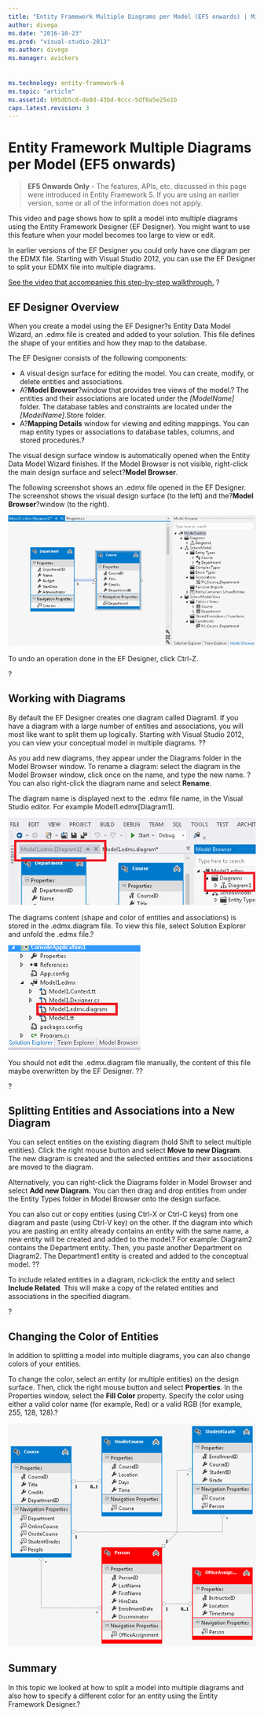 ```yaml
---
title: "Entity Framework Multiple Diagrams per Model (EF5 onwards) | Microsoft Docs"
author: divega
ms.date: "2016-10-23"
ms.prod: "visual-studio-2013"
ms.author: divega
ms.manager: avickers
 

ms.technology: entity-framework-6
ms.topic: "article"
ms.assetid: b95db5c8-de8d-43bd-9ccc-5df6a5e25e1b
caps.latest.revision: 3
---
```

# Entity Framework Multiple Diagrams per Model (EF5 onwards)
> **EF5 Onwards Only** - The features, APIs, etc. discussed in this page were introduced in Entity Framework 5. If you are using an earlier version, some or all of the information does not apply.

This video and page shows how to split a model into multiple diagrams using the Entity Framework Designer (EF Designer). You might want to use this feature when your model becomes too large to view or edit.

In earlier versions of the EF Designer you could only have one diagram per the EDMX file. Starting with Visual Studio 2012, you can use the EF Designer to split your EDMX file into multiple diagrams.

[See the video that accompanies this step-by-step walkthrough.](../ef6/entity-framework-multiple-diagrams-per-model-ef5-onwards-video.md)
?

## EF Designer Overview

When you create a model using the EF Designer?s Entity Data Model Wizard, an .edmx file is created and added to your solution. This file defines the shape of your entities and how they map to the database.

The EF Designer consists of the following components:

-   A visual design surface for editing the model. You can create, modify, or delete entities and associations.
-   A?**Model Browser**?window that provides tree views of the model.? The entities and their associations are located under the *\[ModelName\]* folder. The database tables and constraints are located under the *\[ModelName\]*.Store folder.
-   A?**Mapping Details** window for viewing and editing mappings. You can map entity types or associations to database tables, columns, and stored procedures.?

The visual design surface window is automatically opened when the Entity Data Model Wizard finishes. If the Model Browser is not visible, right-click the main design surface and select?**Model Browser**.

The following screenshot shows an .edmx file opened in the EF Designer. The screenshot shows the visual design surface (to the left) and the?**Model Browser**?window (to the right).

![EFDesigner2](../ef6/media/efdesigner2.png)

To undo an operation done in the EF Designer, click Ctrl-Z.

?

## Working with Diagrams

By default the EF Designer creates one diagram called Diagram1. If you have a diagram with a large number of entities and associations, you will most like want to split them up logically. Starting with Visual Studio 2012, you can view your conceptual model in multiple diagrams. ??

As you add new diagrams, they appear under the Diagrams folder in the Model Browser window. To rename a diagram: select the diagram in the Model Browser window, click once on the name, and type the new name. ?You can also right-click the diagram name and select **Rename**.

The diagram name is displayed next to the .edmx file name, in the Visual Studio editor. For example Model1.edmx\[Diagram1\].

![DiagramName](../ef6/media/diagramname.png)

The diagrams content (shape and color of entities and associations) is stored in the .edmx.diagram file. To view this file, select Solution Explorer and unfold the .edmx file.?

![DiagramFiles](../ef6/media/diagramfiles.png)

You should not edit the .edmx.diagram file manually, the content of this file maybe overwritten by the EF Designer. ??

?

## Splitting Entities and Associations into a New Diagram

You can select entities on the existing diagram (hold Shift to select multiple entities). Click the right mouse button and select **Move to new Diagram**. The new diagram is created and the selected entities and their associations are moved to the diagram.

Alternatively, you can right-click the Diagrams folder in Model Browser and select **Add new Diagram.** You can then drag and drop entities from under the Entity Types folder in Model Browser onto the design surface.

You can also cut or copy entities (using Ctrl-X or Ctrl-C keys) from one diagram and paste (using Ctrl-V key) on the other. If the diagram into which you are pasting an entity already contains an entity with the same name, a new entity will be created and added to the model.? For example: Diagram2 contains the Department entity. Then, you paste another Department on Diagram2. The Department1 entity is created and added to the conceptual model. ??

To include related entities in a diagram, rick-click the entity and select **Include Related**. This will make a copy of the related entities and associations in the specified diagram.

?

## Changing the Color of Entities

In addition to splitting a model into multiple diagrams, you can also change colors of your entities.

To change the color, select an entity (or multiple entities) on the design surface. Then, click the right mouse button and select **Properties**. In the Properties window, select the **Fill Color** property. Specify the color using either a valid color name (for example, Red) or a valid RGB (for example, 255, 128, 128).?

![Color](../ef6/media/color.png)

## Summary

In this topic we looked at how to split a model into multiple diagrams and also how to specify a different color for an entity using the Entity Framework Designer.?
